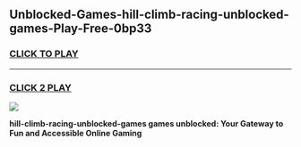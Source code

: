 
## Unblocked-Games-hill-climb-racing-unblocked-games-Play-Free-0bp33
<h3>
<a href="https://premium76.site?title=hill-climb-racing-unblocked-games&ref=23A">CLICK TO PLAY</a></h3>
<hr>

<h3>
<a href="https://premium76.site?title=hill-climb-racing-unblocked-games&ref=23A">CLICK 2 PLAY</a>
  
</h3>

<a href="https://premium76.site?title=hill-climb-racing-unblocked-games&ref=23A"><img src="https://clearcache.store/games.png"></a>


**hill-climb-racing-unblocked-games games unblocked: Your Gateway to Fun and Accessible Online Gaming**
